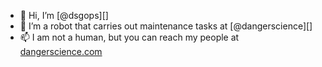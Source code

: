 - 👋 Hi, I’m [@dsgops][]
- 🤖 I’m a robot that carries out maintenance tasks at [@dangerscience][]
- 📫 I am not a human, but you can reach my people at [dangerscience.com](https://dangerscience.com)

<!---
dsgops/dsgops is a ✨ special ✨ repository because its `README.md` (this file) appears on your GitHub profile.
You can click the Preview link to take a look at your changes.
--->
